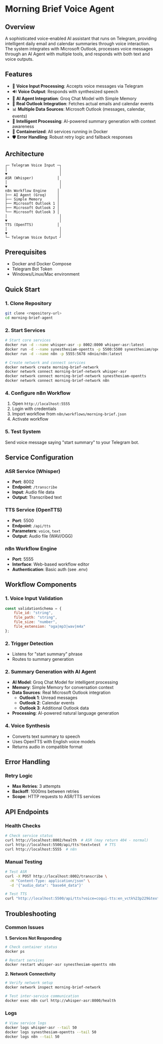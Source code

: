 # Morning Brief Voice Agent

## Overview

A sophisticated voice-enabled AI assistant that runs on Telegram, providing intelligent daily email and calendar summaries through voice interaction. The system integrates with Microsoft Outlook, processes voice messages through an AI Agent with multiple tools, and responds with both text and voice outputs.

## Features

- 🎤 **Voice Input Processing**: Accepts voice messages via Telegram
- 🔊 **Voice Output**: Responds with synthesized speech 
- 🧠 **AI Agent Integration**: Groq Chat Model with Simple Memory
- 📧 **Real Outlook Integration**: Fetches actual emails and calendar events
- 📊 **Multiple Data Sources**: Microsoft Outlook (messages, calendar, events)
- 🤖 **Intelligent Processing**: AI-powered summary generation with context awareness
- 🐳 **Containerized**: All services running in Docker
- 🛡️ **Error Handling**: Robust retry logic and fallback responses

## Architecture

```
┌─ Telegram Voice Input ─┐
│                        │
▼                        │
ASR (Whisper)           │
│                        │
▼                        │
n8n Workflow Engine     │
├── AI Agent (Groq)     │
├── Simple Memory       │
├── Microsoft Outlook 1 │
├── Microsoft Outlook 2 │
└── Microsoft Outlook 3 │
│                        │
▼                        │
TTS (OpenTTS)           │
│                        │
▼                        │
└─ Telegram Voice Output ┘
```

## Prerequisites

- Docker and Docker Compose
- Telegram Bot Token
- Windows/Linux/Mac environment

## Quick Start

### 1. Clone Repository
```bash
git clone <repository-url>
cd morning-brief-agent
```

### 2. Start Services
```bash
# Start core services
docker run -d --name whisper-asr -p 8002:8000 whisper-asr:latest
docker run -d --name synesthesiam-opentts -p 5500:5500 synesthesiam/opentts:en
docker run -d --name n8n -p 5555:5678 n8nio/n8n:latest

# Create network and connect services
docker network create morning-brief-network
docker network connect morning-brief-network whisper-asr
docker network connect morning-brief-network synesthesiam-opentts
docker network connect morning-brief-network n8n
```

### 4. Configure n8n Workflow
1. Open `http://localhost:5555`
2. Login with credentials
3. Import workflow from `n8n/workflows/morning-brief.json`
4. Activate workflow

### 5. Test System
Send voice message saying "start summary" to your Telegram bot.

## Service Configuration

### ASR Service (Whisper)
- **Port**: 8002
- **Endpoint**: `/transcribe`
- **Input**: Audio file data
- **Output**: Transcribed text

### TTS Service (OpenTTS)
- **Port**: 5500
- **Endpoint**: `/api/tts`
- **Parameters**: `voice`, `text`
- **Output**: Audio file (WAV/OGG)

### n8n Workflow Engine
- **Port**: 5555
- **Interface**: Web-based workflow editor
- **Authentication**: Basic auth (see .env)

## Workflow Components

### 1. Voice Input Validation
```javascript
const validationSchema = {
    file_id: "string",
    file_path: "string", 
    file_size: "number",
    file_extension: "oga|mp3|wav|m4a"
};
```

### 2. Trigger Detection
- Listens for "start summary" phrase
- Routes to summary generation

### 2. Summary Generation with AI Agent
- **AI Model**: Groq Chat Model for intelligent processing
- **Memory**: Simple Memory for conversation context
- **Data Sources**: Real Microsoft Outlook integration
  - **Outlook 1**: Unread messages
  - **Outlook 2**: Calendar events  
  - **Outlook 3**: Additional Outlook data
- **Processing**: AI-powered natural language generation

### 4. Voice Synthesis
- Converts text summary to speech
- Uses OpenTTS with English voice models
- Returns audio in compatible format

## Error Handling

### Retry Logic
- **Max Retries**: 3 attempts
- **Backoff**: 1000ms between retries
- **Scope**: HTTP requests to ASR/TTS services

## API Endpoints

### Health Checks
```bash
# Check service status
curl http://localhost:8002/health  # ASR (may return 404 - normal)
curl http://localhost:5500/api/tts?text=test  # TTS
curl http://localhost:5555  # n8n
```

### Manual Testing
```bash
# Test ASR
curl -X POST http://localhost:8002/transcribe \
  -H "Content-Type: application/json" \
  -d '{"audio_data": "base64_data"}'

# Test TTS  
curl "http://localhost:5500/api/tts?voice=coqui-tts:en_vctk%23p229&text=Hello"
```

## Troubleshooting

### Common Issues

**1. Services Not Responding**
```bash
# Check container status
docker ps

# Restart services
docker restart whisper-asr synesthesiam-opentts n8n
```

**2. Network Connectivity**
```bash
# Verify network setup
docker network inspect morning-brief-network

# Test inter-service communication
docker exec n8n curl http://whisper-asr:8000/health
```

### Logs
```bash
# View service logs
docker logs whisper-asr --tail 50
docker logs synesthesiam-opentts --tail 50
docker logs n8n --tail 50
```




